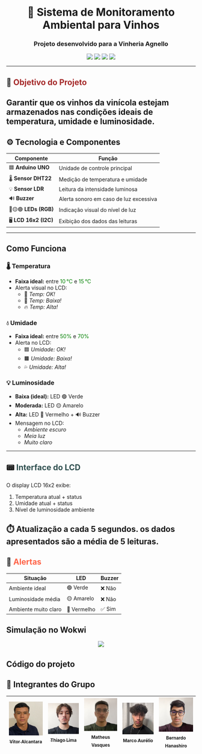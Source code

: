 
<h1 align="center">🍷 Sistema de Monitoramento Ambiental para Vinhos</h1>
<h3 align="center">Projeto desenvolvido para a <strong>Vinheria Agnello</strong></h3>

<p align="center">
  <img src="https://img.shields.io/badge/Arduino-UNO-00979D?style=for-the-badge&logo=arduino&logoColor=white">
  <img src="https://img.shields.io/badge/Sensor-DHT22-yellow?style=for-the-badge">
  <img src="https://img.shields.io/badge/Sensor-LDR-orange?style=for-the-badge">
  <img src="https://img.shields.io/badge/Display-LCD_16x2-blue?style=for-the-badge">
</p>

---

## 📌 <span style="color:#A52A2A">Objetivo do Projeto</span>

Garantir que os vinhos da **vinícola** estejam armazenados nas **condições ideais de temperatura, umidade e luminosidade.**
---


## ⚙️ <span>Tecnologia e Componentes</span>

| Componente         | Função                              |
|--------------------|--------------------------------------|
| 🟦 **Arduino UNO**      | Unidade de controle principal        |
| 🌡 **Sensor DHT22**     | Medição de temperatura e umidade     |
| 💡 **Sensor LDR**       | Leitura da intensidade luminosa      |
| 🔊 **Buzzer**            | Alerta sonoro em caso de luz excessiva |
| 🔴🟡🟢 **LEDs (RGB)**     | Indicação visual do nível de luz     |
| 🖥 **LCD 16x2 (I2C)**   | Exibição dos dados das leituras     |

---

##  <span>Como Funciona</span>

### 🌡️ Temperatura

- **Faixa ideal:** entre <span style="color:green">10 °C</span> e <span style="color:green">15 °C</span>
- Alerta visual no LCD:
  - 🔵 *Temp: OK!* 
  - 🥶 *Temp: Baixa!* 
  - 🔥 *Temp: Alta!*

### 💧 Umidade

- **Faixa ideal:** entre <span style="color:green">50%</span> e <span style="color:green">70%</span>
- Alerta no LCD:
  - 🟦 *Umidade: OK!*  
  - 🟫 *Umidade: Baixa!*  
  - 💦 *Umidade: Alta!*

### 💡 Luminosidade

- **Baixa (ideal):** LED 🟢 Verde  
- **Moderada:** LED 🟡 Amarelo  
- **Alta:** LED 🔴 Vermelho + 🔊 Buzzer  
- Mensagem no LCD:
  - *Ambiente escuro*
  - *Meia luz*
  - *Muito claro*

---

## 📟 <span style="color:#2F4F4F">Interface do LCD</span>

O display LCD 16x2 exibe:

1. Temperatura atual + status
2. Umidade atual + status
3. Nível de luminosidade ambiente

⏱️ **Atualização a cada 5 segundos.**
 os dados apresentados são a média de 5 leituras.
---

## 🚨 <span style="color:#FF6347">Alertas</span>

| Situação              | LED      | Buzzer |
|-----------------------|----------|--------|
| Ambiente ideal        | 🟢 Verde  | ❌ Não |
| Luminosidade média    | 🟡 Amarelo| ❌ Não |
| Ambiente muito claro  | 🔴 Vermelho | ✅ Sim |


## Simulação no Wokwi
<p align="center">
 <a href="https://wokwi.com/projects/430521721277284353" target="_blank">
 <img src="https://img.shields.io/badge/Abrir%20no%20Wokwi-00C853?style=for-the-badge&logo=arduino&logoColor=white">
  </a>
  </p>

## Código do projeto


## 👥 Integrantes do Grupo
| [<img loading="lazy" src="./images/Vitor.png" width=115><br><sub>Vitor Alcantara</sub>](https://github.com/VitorAlcantara-tech) | [<img loading="lazy" src="./images/Thiago.png" width=115><br><sub>Thiago Lima</sub>](https://github.com/thiagolima-tech) |  [<img loading="lazy" src="./images/Matheus.png" width=115><br><sub>Matheus Vasques</sub>](https://github.com/maatvasques) | [<img loading="lazy" src="./images/Marco.png" width=115><br><sub>Marco Aurélio</sub>](https://github.com/Arriatea) | [<img loading="lazy" src="./images/Bernardo.png" width=115><br><sub>Bernardo Hanashiro</sub>](https://github.com/BernardoYuji) | 
| :---: | :---: | :---: | :---: | :---: |
